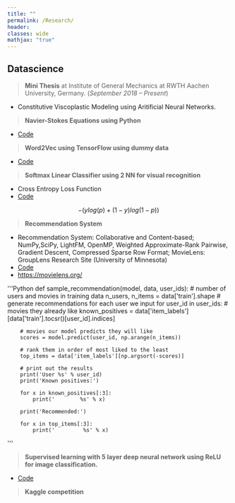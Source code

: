 ```yaml
---
title: ""
permalink: /Research/
header:
classes: wide
mathjax: "true"
---
```


## Datascience

>   **Mini Thesis** at Institute of General Mechanics at RWTH Aachen University, Germany. (*September 2018 – Present*)

-   Constitutive Viscoplastic Modeling using Aritificial Neural Networks.

>   **Navier-Stokes Equations using Python**

-   [Code](https://github.com/kiranchhatre/Navier_Stokes_Equations)

>   **Word2Vec using TensorFlow using dummy data**

-   [Code](https://github.com/kiranchhatre/Word2vec)

>   **Softmax Linear Classifier using 2 NN for visual recognition**

-   Cross Entropy Loss Function
-   [Code](https://github.com/kiranchhatre/Convolutional_Neural_Network_Visual_Recognition)

$$−(ylog(p)+(1−y)log(1−p))$$

>   **Recommendation System**

-   Recommendation System: Collaborative and Content-based; NumPy,SciPy, LightFM, OpenMP, Weighted Approximate-Rank Pairwise,
    Gradient Descent, Compressed Sparse Row Format; MovieLens: GroupLens Research Site (University of Minnesota)
-   [Code](https://github.com/kiranchhatre/lightfm_recommendation_algorithm)
-   https://movielens.org/

'''Python
    def sample_recommendation(model, data, user_ids):
    # number of users and movies in training data
    n_users, n_items = data['train'].shape
    # generate recommendations for each user we input
    for user_id in user_ids:
        # movies they already like
        known_positives = data['item_labels'][data['train'].tocsr()[user_id].indices]

        # movies our model predicts they will like
        scores = model.predict(user_id, np.arange(n_items))

        # rank them in order of most liked to the least
        top_items = data['item_labels'][np.argsort(-scores)]

        # print out the results
        print('User %s' % user_id)
        print('Known positives:')

        for x in known_positives[:3]:
            print('        %s' % x)

        print('Recommended:')

        for x in top_items[:3]:
            print('         %s' % x)
'''

>   **Supervised learning with 5 layer deep neural network using ReLU for image classification.**

-   [Code](https://github.com/kiranchhatre/L_layer_deep_neural_network)


>   **Kaggle competition**





